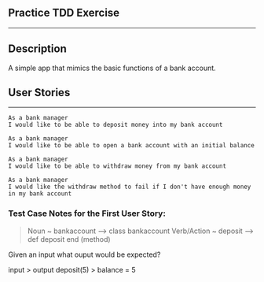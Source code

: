 Practice TDD Exercise
-----
-----
Description
------
A simple app that mimics the basic functions of a bank account.

User Stories
-----
-----
```
As a bank manager
I would like to be able to deposit money into my bank account

As a bank manager
I would like to be able to open a bank account with an initial balance

As a bank manager
I would like to be able to withdraw money from my bank account

As a bank manager
I would like the withdraw method to fail if I don't have enough money in my bank account
```

### Test Case Notes for the First User Story:
> Noun ~ bankaccount --> class bankaccount
> Verb/Action ~ deposit --> def deposit end (method)

Given an input what ouput would be expected?

input       >   output
deposit(5)  >   balance = 5
